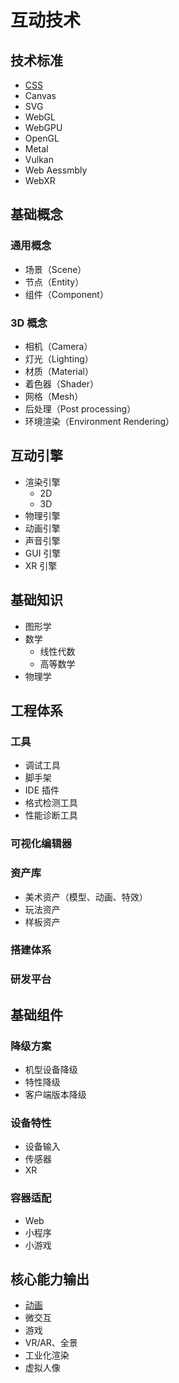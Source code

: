 # 互动技术

## 技术标准

- [CSS](https://book.douban.com/subject/2308234)
- Canvas
- SVG
- WebGL
- WebGPU
- OpenGL
- Metal
- Vulkan
- Web Aessmbly
- WebXR

## 基础概念

### 通用概念

- 场景（Scene）
- 节点（Entity）
- 组件（Component）

### 3D 概念

- 相机（Camera）
- 灯光（Lighting）
- 材质（Material）
- 着色器（Shader）
- 网格（Mesh）
- 后处理（Post processing）
- 环境渲染（Environment Rendering）

## 互动引擎

- 渲染引擎
  - 2D
  - 3D
- 物理引擎
- 动画引擎
- 声音引擎
- GUI 引擎
- XR 引擎

## 基础知识

- 图形学
- 数学
  - 线性代数
  - 高等数学
- 物理学

## 工程体系

### 工具

- 调试工具
- 脚手架
- IDE 插件
- 格式检测工具
- 性能诊断工具

### 可视化编辑器

### 资产库

- 美术资产（模型、动画、特效）
- 玩法资产
- 样板资产

### 搭建体系

### 研发平台

## 基础组件

### 降级方案

- 机型设备降级
- 特性降级
- 客户端版本降级

### 设备特性

- 设备输入
- 传感器
- XR

### 容器适配

- Web
- 小程序
- 小游戏

## 核心能力输出

- [动画](https://developer.mozilla.org/zh-CN/docs/Web/CSS/CSS_Animations/Using_CSS_animations)
- 微交互
- 游戏
- VR/AR、全景
- 工业化渲染
- 虚拟人像
